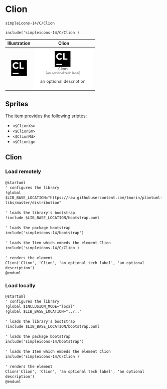 # Clion


```text
simpleicons-14/C/Clion
```

```text
include('simpleicons-14/C/Clion')
```



| Illustration | Clion |
| :---: | :---: |
| ![illustration for Illustration](../../simpleicons-14/C/Clion.png) | ![illustration for Clion](../../simpleicons-14/C/Clion.Local.png) |



## Sprites
The item provides the following sriptes:

- `<$ClionXs>`
- `<$ClionSm>`
- `<$ClionMd>`
- `<$ClionLg>`





## Clion

### Load remotely
```plantuml
@startuml
' configures the library
!global $LIB_BASE_LOCATION="https://raw.githubusercontent.com/tmorin/plantuml-libs/master/distribution"

' loads the library's bootstrap
!include $LIB_BASE_LOCATION/bootstrap.puml

' loads the package bootstrap
include('simpleicons-14/bootstrap')

' loads the Item which embeds the element Clion
include('simpleicons-14/C/Clion')

' renders the element
Clion('Clion', 'Clion', 'an optional tech label', 'an optional description')
@enduml
```

### Load locally
```plantuml
@startuml
' configures the library
!global $INCLUSION_MODE="local"
!global $LIB_BASE_LOCATION="../.."

' loads the library's bootstrap
!include $LIB_BASE_LOCATION/bootstrap.puml

' loads the package bootstrap
include('simpleicons-14/bootstrap')

' loads the Item which embeds the element Clion
include('simpleicons-14/C/Clion')

' renders the element
Clion('Clion', 'Clion', 'an optional tech label', 'an optional description')
@enduml
```


